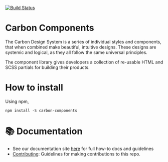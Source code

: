 [![Build Status](https://travis-ci.org/carbon-design-system/carbon-components.svg?branch=master)](https://travis-ci.org/carbon-design-system/carbon-components)

# Carbon Components

The Carbon Design System is a series of individual styles and components, that when combined make beautiful, intuitive designs. These designs are systemic and logical, as they all follow the same universal principles.

The component library gives developers a collection of re-usable HTML and SCSS partials for building their products.

# How to install

Using npm,

```
npm install -S carbon-components
```

# :books: Documentation

* See our documentation site [here](http://carbondesignsystem.com/getting-started/developers) for full how-to docs and guidelines
* [Contributing](/.github/contributing.md): Guidelines for making contributions to this repo.
